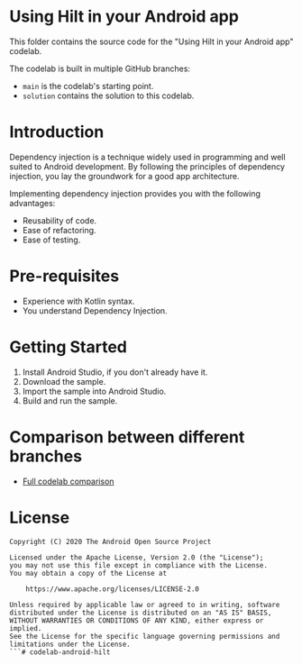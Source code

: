 # Using Hilt in your Android app

This folder contains the source code for the "Using Hilt in your Android app" codelab.

The codelab is built in multiple GitHub branches:
* `main` is the codelab's starting point.
* `solution` contains the solution to this codelab.


# Introduction
Dependency injection is a technique widely used in programming and well suited
to Android development. By following the principles of dependency injection, you
lay the groundwork for a good app architecture.

Implementing dependency injection provides you with the following advantages:
* Reusability of code.
* Ease of refactoring.
* Ease of testing.


# Pre-requisites
* Experience with Kotlin syntax.
* You understand Dependency Injection.

# Getting Started
1. Install Android Studio, if you don't already have it.
2. Download the sample.
3. Import the sample into Android Studio.
4. Build and run the sample.


# Comparison between different branches
* [Full codelab comparison](https://github.com/googlecodelabs/android-hilt/compare/main...solution)


# License

```
Copyright (C) 2020 The Android Open Source Project

Licensed under the Apache License, Version 2.0 (the "License");
you may not use this file except in compliance with the License.
You may obtain a copy of the License at

    https://www.apache.org/licenses/LICENSE-2.0

Unless required by applicable law or agreed to in writing, software
distributed under the License is distributed on an "AS IS" BASIS,
WITHOUT WARRANTIES OR CONDITIONS OF ANY KIND, either express or implied.
See the License for the specific language governing permissions and
limitations under the License.
```# codelab-android-hilt
